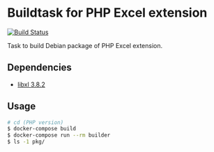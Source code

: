 # Buildtask for PHP Excel extension

[![Build Status](https://travis-ci.org/marcelosousaalmeida/php-excel-builddeb.svg?branch=master)](https://travis-ci.org/marcelosousaalmeida/php-excel-builddeb)

Task to build Debian package of PHP Excel extension.


## Dependencies

* [libxl 3.8.2](http://www.libxl.com/download/libxl-lin-3.8.2.tar.gz)


## Usage

```sh
# cd (PHP version)
$ docker-compose build
$ docker-compose run --rm builder
$ ls -1 pkg/
```
